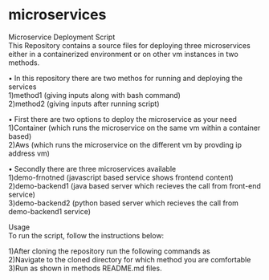 # microservices
Microservice Deployment Script<br>
This Repository contains a source files for deploying three microservices either in a containerized environment or on other vm instances in two methods.

• In this repository there are two methos for running and deploying the services<br>
  1)method1 (giving inputs along with bash command)<br>
  2)method2 (giving inputs after running script)<br>

• First there are two options to deploy the microservice as your need<br>
  1)Container (which runs the microservice on the same vm within a container based)<br>
  2)Aws (which runs the microservice on the different vm by provding ip address vm)<br>

• Secondly there are three microservices available<br>
  1)demo-frnotned (javascript based service shows frontend content)<br>
  2)demo-backend1 (java based server which recieves the call from front-end service)<br>
  3)demo-backend2 (python based server which recieves the call from demo-backend1 service)<br>

Usage<br>
To run the script, follow the instructions below:<br>

1)After cloning the repository run the following commands as<br>
2)Navigate to the cloned directory for which method you are comfortable<br>
3)Run as shown in methods README.md files.
